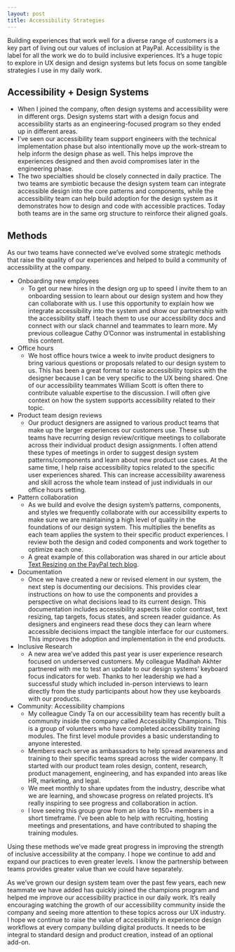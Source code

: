 ```yaml
---
layout: post
title: Accessibility Strategies
---
```

Building experiences that work well for a diverse range of customers is a key part of living out our values of inclusion at PayPal. Accessibility is the label for all the work we do to build inclusive experiences. It’s a huge topic to explore in UX design and design systems but lets focus on some tangible strategies I use in my daily work.
<!--more-->
## Accessibility + Design Systems
- When I joined the company, often design systems and accessibility were in different orgs.  Design systems start with a design focus and accessibility starts as an engineering-focused program so they ended up in different areas.
- I’ve seen our accessibility team support engineers with the technical implementation phase but also intentionally move up the work-stream to help inform the design phase as well. This helps improve the experiences designed and then avoid compromises later in the engineering phase.
- The two specialties should be closely connected in daily practice. The two teams are symbiotic because the design system team can integrate accessible design into the core patterns and components, while the accessibility team can help build adoption for the design system as it demonstrates how to design and code with accessible practices. Today both teams are in the same org structure to reinforce their aligned goals.

## Methods
As our two teams have connected we’ve evolved some strategic methods that raise the quality of our experiences and helped to build a community of accessibility at the company.

- Onboarding new employees
    - To get our new hires in the design org up to speed I invite them to an onboarding session to learn about our design system and how they can collaborate with us. I use this opportunity to explain how we integrate accessibility into the system and show our partnership with the accessibility staff. I teach them to use our accessibility docs and connect with our slack channel and teammates to learn more. My previous colleague Cathy O’Connor was instrumental in establishing this content.
- Office hours
    - We host office hours twice a week to invite product designers to bring various questions or proposals related to our design system to us. This has been a great format to raise accessibility topics with the designer because I can be very specific to the UX being shared. One of our accessibility teammates William Scott is often there to contribute valuable expertise to the discussion. I will often give context on how the system supports accessibility related to their topic.
- Product team design reviews
    - Our product designers are assigned to various product teams that make up the larger experiences our customers use. These sub teams have recurring design review/critique meetings to collaborate across their individual product design assignments. I often attend these types of meetings in order to suggest design system patterns/components and learn about new product use cases. At the same time, I help raise accessibility topics related to the specific user experiences shared. This can increase accessibility awareness and skill across the whole team instead of just individuals in our office hours setting.
- Pattern collaboration
    - As we build and evolve the design system’s patterns, components, and styles we frequently collaborate with our accessibility experts to make sure we are maintaining a high level of quality in the foundations of our design system. This multiplies the benefits as each team applies the system to their specific product experiences. I review both the design and coded components and work together to optimize each one.
    - A great example of this collaboration was shared in our article about [Text Resizing on the PayPal tech blog](https://medium.com/paypal-tech/text-resizing-flexible-components-for-improved-accessibility-e5bbf538fba6).
- Documentation
    - Once we have created a new or revised element in our system, the next step is documenting our decisions. This provides clear instructions on how to use the components and provides a perspective on what decisions lead to its current design. This documentation includes accessibility aspects like color contrast, text resizing, tap targets, focus states, and screen reader guidance. As designers and engineers read these docs they can learn where accessible decisions impact the tangible interface for our customers. This improves the adoption and implementation in the end products.
- Inclusive Research
    - A new area we’ve added this past year is user experience research focused on underserved customers. My colleague Madihah Akhter partnered with me to test an update to our design systems’ keyboard focus indicators for web. Thanks to her leadership we had a successful study which included in-person interviews to learn directly from the study participants about how they use keyboards with our products.
- Community: Accessibility champions
    - My colleague Cindy Ta on our accessibility team has recently built a community inside the company called Accessibility Champions. This is a group of volunteers who have completed accessibility training modules. The first level module provides a basic understanding to anyone interested.
    - Members each serve as ambassadors to help spread awareness and training to their specific teams spread across the wider company. It started with our product team roles design, content, research, product management, engineering, and has expanded into areas like HR, marketing, and legal.
    - We meet monthly to share updates from the industry, describe what we are learning, and showcase progress on related projects. It’s really inspiring to see progress and collaboration in action.
    - I love seeing this group grow from an idea to 150+ members in a short timeframe. I’ve been able to help with recruiting, hosting meetings and presentations, and have contributed to shaping the training modules.
    
Using these methods we’ve made great progress in improving the strength of inclusive accessibility at the company. I hope we continue to add and expand our practices to even greater levels. I know the partnership between teams provides greater value than we could have separately. 

As we’ve grown our design system team over the past few years, each new teammate we have added has quickly joined the champions program and helped me improve our accessibility practice in our daily work. It’s really encouraging watching the growth of our accessibility community inside the company and seeing more attention to these topics across our UX industry. I hope we continue to raise the value of accessibility in experience design workflows at every company building digital products. It needs to be integral to standard design and product creation, instead of an optional add-on.
